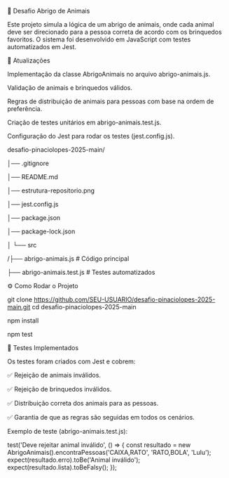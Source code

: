🐾 Desafio Abrigo de Animais

Este projeto simula a lógica de um abrigo de animais, onde cada animal deve ser direcionado para a pessoa correta de acordo com os brinquedos favoritos.
O sistema foi desenvolvido em JavaScript com testes automatizados em Jest.

📌 Atualizações

Implementação da classe AbrigoAnimais no arquivo abrigo-animais.js.

Validação de animais e brinquedos válidos.

Regras de distribuição de animais para pessoas com base na ordem de preferência.

Criação de testes unitários em abrigo-animais.test.js.

Configuração do Jest para rodar os testes (jest.config.js).

desafio-pinaciolopes-2025-main/

│── .gitignore

│── README.md

│── estrutura-repositorio.png

│── jest.config.js

│── package.json

│── package-lock.json

│
└── src

/├── abrigo-animais.js   # Código principal
    
├── abrigo-animais.test.js  # Testes automatizados

⚙️ Como Rodar o Projeto

git clone https://github.com/SEU-USUARIO/desafio-pinaciolopes-2025-main.git
cd desafio-pinaciolopes-2025-main

npm install

npm test

🧪 Testes Implementados

Os testes foram criados com Jest e cobrem:

✅ Rejeição de animais inválidos.

✅ Rejeição de brinquedos inválidos.

✅ Distribuição correta dos animais para as pessoas.

✅ Garantia de que as regras são seguidas em todos os cenários.


Exemplo de teste (abrigo-animais.test.js):

test('Deve rejeitar animal inválido', () => {
  const resultado = new AbrigoAnimais().encontraPessoas('CAIXA,RATO', 'RATO,BOLA', 'Lulu');
  expect(resultado.erro).toBe('Animal inválido');
  expect(resultado.lista).toBeFalsy();
});
